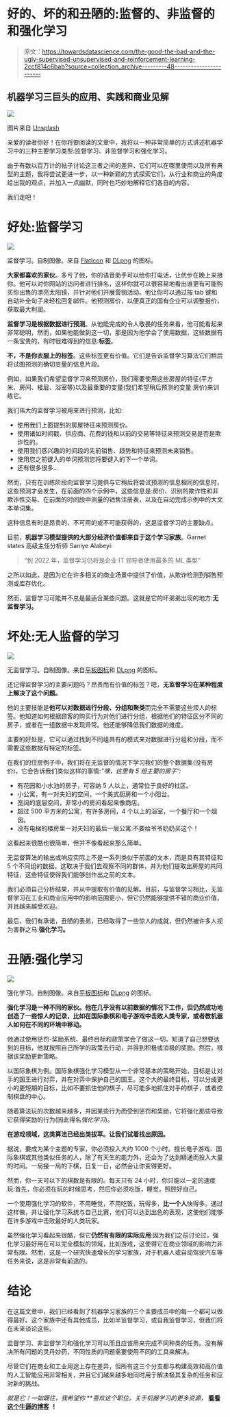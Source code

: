 # 好的、坏的和丑陋的:监督的、非监督的和强化学习

> 原文：<https://towardsdatascience.com/the-good-the-bad-and-the-ugly-supervised-unsupervised-and-reinforcement-learning-2ccf814c6bab?source=collection_archive---------48----------------------->

## 机器学习三巨头的应用、实践和商业见解

![](img/57e69412817c27653d0eb261777a7f51.png)

图片来自 [Unsplash](https://unsplash.com/photos/lZ39lvUTe8s)

亲爱的读者你好！在你将要阅读的文章中，我将以一种非常简单的方式讲述机器学习中的三种主要学习类型:监督学习、非监督学习和强化学习。

由于有数以百万计的帖子讨论这三者之间的差异、它们可以在哪里使用以及所有典型的主题，我将尝试更进一步，以一种新颖的方式探索它们，从行业和商业的角度给出我的观点，并加入一点幽默，同时也巧妙地解释它们各自的内容。

我们走吧！

# 好处:监督学习

![](img/6db48b9cd451d409ec834fa5a0cf5972.png)

监督学习。自制图像。来自 [FlatIcon](https://www.flaticon.com/free-icon/robot_739933?term=robot&page=1&position=17) 和 [DLpng](https://dlpng.com/png/362408) 的图标。

**大家都喜欢的家伙**。多亏了他，你的语音助手可以给你打电话，让优步在晚上来接你。他可以对你网站的访问者进行排名，这样你就可以很容易地看出谁更有可能购买你出售的漂亮太阳镜，并针对他们开展营销活动。他让你可以通过按 tab 键和自动补全句子来轻松回复邮件。他预测房价，以便真正的国有企业可以调整报价，获取最大利润。

**监督学习是根据数据进行预测**。从他能完成的令人敬畏的任务来看，他可能看起来非常聪明，然而，如果他能做到这一切，那是因为他学会了使用数据，这些数据有一条宝贵的，有时很难得到的信息:**标签**。

**不，不是你衣服上的标签**。这些标签更有价值。它们是告诉监督学习算法它们稍后将试图预测的确切变量的信息片段。

例如，如果我们希望监督学习来预测房价，我们需要使用这些房屋的特征(平方米、房间、楼层、浴室等)以及最重要的变量(我们希望稍后预测的变量:房价)来训练它。

我们伟大的监督学习被用来进行预测，比如:

*   使用我们上面提到的房屋特征来预测房价。
*   使用诸如时间戳、供应商、花费的钱和以前的交易等特征来预测交易是否是欺诈性的。
*   使用我们感兴趣的时间段的先前销售、趋势和特征来预测未来销售。
*   使用您之前键入的单词预测您将要键入的下一个单词。
*   还有很多很多…

然而，只有在训练阶段向监督学习提供与它稍后将尝试预测的信息相同的信息时，这些预测才会发生，在前面的四个示例中，这些信息是:房价、识别的欺诈性和非欺诈性交易、在前面的时间段中测量的销售注册表，以及在自动完成示例中的大文本单词集。

这种信息有时是昂贵的、不可用的或不可能获得的，这是监督学习的主要缺点。

目前，**机器学习模型提供的大部分经济价值都来自于这个学习家族**。Garnet states 高级主任分析师 Saniye Alabeyi:

> “到 2022 年，监督学习仍将是企业 IT 领导者使用最多的 ML 类型”

之所以如此，是因为它在许多相关的商业场景中提供了价值，从欺诈检测到销售预测或库存优化。

然而，监督学习可能并不总是最适合某些问题。这就是它的坏弟弟出现的地方:**无监督学习。**

# 坏处:无人监督的学习

![](img/0efb882c33c7940324a1e33bd2c24f9d.png)

无监督学习。自制图像。来自[平板图标](https://www.flaticon.com/free-icon/robot_739933?term=robot&page=1&position=17)和 [DLpng](https://dlpng.com/png/362408) 的图标。

还记得监督学习的主要问题吗？昂贵而有价值的标签？嗯，**无监督学习在某种程度上解决了这个问题。**

他的主要技能是**他可以对数据进行分段、分组和聚类**而完全不需要这些烦人的标签。他知道如何根据顾客的购买行为对他们进行分组，根据他们的特征区分不同的房子，或者在一组数据中发现异常。他还能够降低我们数据的维度。

主要的好处是，它可以通过找到不同组共有的模式来对数据进行分组和分段，而不需要这些数据有特定的标签。

在我们的住房例子中，我们将在无监督的情况下学习我们的整个数据集(没有房价)，它会告诉我们类似这样的事情:*“嘿，这里有 5 组主要的房子”:*

*   有花园和小水池的房子，可容纳 5 人以上，通常位于良好的社区。
*   小公寓，有一对夫妇的空间，一个美式厨房和一个小阳台。
*   宽阔的底层空间，非常小的房间看起来像商店。
*   超过 500 平方米的公寓，有许多房间，4 个以上的浴室，一个餐厅和一个烟囱。
*   没有电梯的楼房里一对夫妇的最后一层公寓:不要给爷爷奶奶买这个！

这看起来很酷也很简单，但并不像看起来那么简单。

无监督算法的输出或响应实际上不是一系列类似于前面的文本，而是具有其特征和 5 个不同组的数据。这取决于我们去观察不同的群体，并为他们提取出房屋的共同特征，这些特征使得我们能够创作出之前的文本。

我们必须自己分析结果，并从中提取有价值的见解。目前，与监督学习相比，无监督学习在工业和商业应用中的影响范围更小，但它仍然能够提供不错的商业价值，并且越来越受欢迎。

最后，我们有承诺，丑陋的表弟，已经取得了一些惊人的成就，但仍然被许多人视为害群之马:**强化学习。**

# 丑陋:强化学习

![](img/4af6943cba667132db133001d41457c3.png)

强化学习。自制图像。来自[平板图标](https://www.flaticon.com/free-icon/robot_739933?term=robot&page=1&position=17)和 [DLpng](https://dlpng.com/png/362408) 的图标。

**强化学习是一种不同的家伙。他在几乎没有以前数据的情况下工作，但仍然成功地创造了一些惊人的记录，比如在国际象棋和电子游戏中击败人类专家，或者教机器人如何在不同的环境中移动。**

他通过使用惩罚-奖励系统、最终目标和政策学会了做这一切。知道了自己想要达到的目标，他就按照自己所学的政策去行动，并得到积极或消极的奖励。然后，根据该奖励更新策略。

以国际象棋为例。国际象棋强化学习模型从一个非常基本的策略开始，目标是让对手的国王进行对弈，并在对弈中保护自己的国王。这个大的最终目标，可以分成更小的更短期的目标，比如不要抓住他的棋子，尽可能多地抓住对手的棋子，或者控制棋盘的中心。

随着算法玩的次数越来越多，并因某些行为而受到惩罚和奖励，它将强化那些导致它获得奖励的行为(因此得名*强化学习*)。

**在游戏领域，这类算法已经出类拔萃。让我们试着找出原因。**

据说，要成为某个主题的专家，你必须投入大约 1000 个小时。擅长电子游戏、国际象棋或其他类似任务的人，除了有天生的能力外，还会为了达到精通而投入大量的时间。一局接一局的下棋，日复一日，必然会让你变得更好。

然而，你一天可以下的棋数是有限的。每天只有 24 小时，你只能以一定的速度玩:首先，你必须在玩的时候思考，然后你必须吃饭，睡觉，照顾好自己。

一个使用强化学习的软件，不用睡觉，不用吃饭，玩得多，**比一个人**快得多。通过这样做，并让强化学习系统与自己比赛，他们可以达到出色的表现，这使他们能够在许多游戏中击败最好的人类玩家。

虽然强化学习看起来很酷，但它**仍然有有限的实际应用**:因为我们之前讨论过，强化学习最好用在可以完全模拟的领域，比如游戏，这使得它在商业领域的影响力非常有限。然而，这是一个研究快速增长的学习家族，对于机器人或自动驾驶汽车等任务来说，这是非常有前途的。

# 结论

在这篇文章中，我们已经看到了机器学习家族的三个主要成员中的每一个都可以做得最好。这个家族中还有其他成员，比如半监督学习，或自我监督学习，但我们将在未来谈论这些。

监督学习、非监督学习和强化学习可以而且应该用来完成不同种类的任务。没有解决所有问题的灵丹妙药，不同性质的问题需要使用不同的工具来解决。

尽管它们在商业和工业用途上存在差异，但所有这三个分支都与构建高效和高价值的人工智能应用非常相关，并且它们越来越多地同时用于解决极其复杂的任务和应对新的挑战。

*就是它！一如既往，我希望你* ***喜欢这个职位。*关于机器学习的更多资源，** [**看看这个牛逼的博客**](https://howtolearnmachinelearning.com/books/machine-learning-books/) **！**